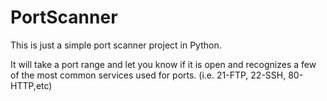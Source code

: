 # PortScanner

This is just a simple port scanner project in Python.

It will take a port range and let you know if it is open and recognizes a few of the most common services used for ports. (i.e. 21-FTP, 22-SSH, 80-HTTP,etc)
